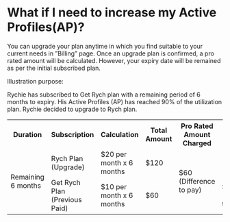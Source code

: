 # What if I need to increase my Active Profiles(AP)?

You can upgrade your plan anytime in which you find suitable to your current needs in ”Billing” page. Once an upgrade plan is confirmed, a pro rated amount will be calculated. However, your expiry date will be remained as per the initial subscribed plan.

Illustration purpose:

Rychie has subscribed to Get Rych plan with a remaining period of 6 months to expiry. His Active Profiles (AP) has reached 90% of the utilization plan. Rychie decided to upgrade to Rych plan.

<table>
  <tr>
    <th>Duration</th>
    <th>Subscription</th>
    <th>Calculation</th>
    <th>Total Amount</th>
    <th>Pro Rated Amount Charged</th>
  </tr>
  <tr>
    <td rowspan="2">Remaining 6 months</td>
    <td>Rych Plan (Upgrade)</td>
    <td>$20 per month x 6 months</td>
    <td>$120</td>
    <td rowspan="2">$60 (Difference to pay)</td>
  </tr>
  <tr>
    <td>Get Rych Plan (Previous Paid)</td>
    <td>$10 per month x 6 months</td>
    <td>$60</td>
    <td>$60 (Difference to pay)</td>
  </tr>
</table>
